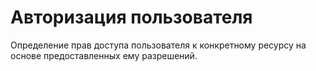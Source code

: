 # Авторизация пользователя
Определение прав доступа пользователя к конкретному ресурсу на основе предоставленных ему разрешений.